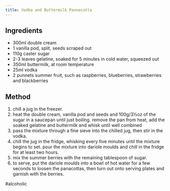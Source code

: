 ```yaml
---
title: Vodka and Buttermilk Pannacotta
---
```


## Ingredients

-   300ml double cream
-   1 vanilla pod, split, seeds scraped out
-   110g caster sugar
-   2-3 leaves gelatine, soaked for 5 minutes in cold water, squeezed out
-   350ml buttermilk, at room temperature
-   25ml vodka
-   2 punnets summer fruit, such as raspberries, blueberries, strawberries and blackberries

## Method

1.  chill a jug in the freezer.
2.  heat the double cream, vanilla pod and seeds and 100g/3½oz of the sugar in a saucepan until just boiling. remove the pan from heat, add the soaked gelatine and buttermilk and whisk until well combined
3.  pass the mixture through a fine sieve into the chilled jug, then stir in the vodka.
4.  chill the jug in the fridge, whisking every five minutes until the mixture begins to set. pour the mixture into dariole moulds and chill in the fridge for at least two hours.
5.  mix the summer berries with the remaining tablespoon of sugar.
6.  to serve, put the dariole moulds into a bowl of hot water for a few seconds to loosen the panacottas, then turn out onto serving plates and garnish with the berries.

#alcoholic

